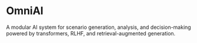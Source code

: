 # OmniAI
A modular AI system for scenario generation, analysis, and decision-making powered by transformers, RLHF, and retrieval-augmented generation.
